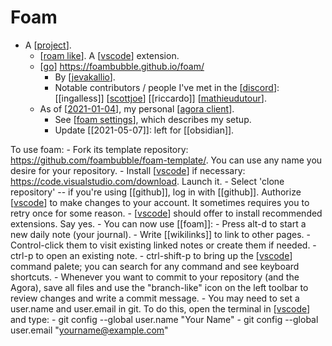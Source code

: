 # Foam

- A [[project]].
	- [[roam like]]. A [[vscode]] extension.
	- [[go]] https://foambubble.github.io/foam/
	  - By [[jevakallio]].
	  - Notable contributors / people I've met in the [[discord]]: [[ingalless]] [[scottjoe]] [[riccardo]] [[mathieudutour]].
	- As of [[2021-01-04]], my personal [[agora client]].
	  - See [[foam settings]], which describes my setup.
	  - Update [[2021-05-07]]: left for [[obsidian]].

To use foam:
    - Fork its template repository: <https://github.com/foambubble/foam-template/>. You can use any name you desire for your repository.
    - Install [[vscode]] if necessary: <https://code.visualstudio.com/download>. Launch it.
    - Select 'clone repository' -- if you're using [[github]], log in with [[github]]. Authorize [[vscode]] to make changes to your account. It sometimes requires you to retry once for some reason.
      - [[vscode]] should offer to install recommended extensions. Say yes.
    - You can now use [[foam]]:
      - Press alt-d to start a new daily note (your journal). 
      - Write [[wikilinks]] to link to other pages. 
      - Control-click them to visit existing linked notes or create them if needed.
      - ctrl-p to open an existing note.
      - ctrl-shift-p to bring up the [[vscode]] command palete; you can search for any command and see keyboard shortcuts.
      - Whenever you want to commit to your repository (and the Agora), save all files and use the "branch-like" icon on the left toolbar to review changes and write a commit message.
      - You may need to set a user.name and user.email in git. To do this, open the terminal in [[vscode]] and type:
        - git config --global user.name "Your Name"
        - git config --global user.email "yourname@example.com"

[//begin]: # "Autogenerated link references for markdown compatibility"
[project]: project "Project"
[roam like]: roam-like "Roam Like"
[vscode]: vscode "Vscode"
[go]: go "Go"
[jevakallio]: jevakallio "Jevakallio"
[discord]: discord "Discord"
[scottjoe]: scottjoe "Scottjoe"
[mathieudutour]: mathieudutour "Mathieudutour"
[2021-01-04]: journal/2021-01-04 "2021-01-04"
[agora client]: agora-client "Agora Client"
[foam settings]: foam-settings "Foam Settings"
[//end]: # "Autogenerated link references"